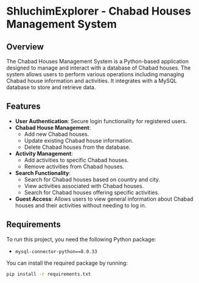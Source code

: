 # ShluchimExplorer - Chabad Houses Management System

## Overview

The Chabad Houses Management System is a Python-based application designed to manage and interact with a database of Chabad houses. The system allows users to perform various operations including managing Chabad house information and activities. It integrates with a MySQL database to store and retrieve data.

## Features

- **User Authentication**: Secure login functionality for registered users.
- **Chabad House Management**: 
  - Add new Chabad houses.
  - Update existing Chabad house information.
  - Delete Chabad houses from the database.
- **Activity Management**:
  - Add activities to specific Chabad houses.
  - Remove activities from Chabad houses.
- **Search Functionality**:
  - Search for Chabad houses based on country and city.
  - View activities associated with Chabad houses.
  - Search for Chabad houses offering specific activities.
- **Guest Access**: Allows users to view general information about Chabad houses and their activities without needing to log in.

## Requirements

To run this project, you need the following Python package:

- `mysql-connector-python==8.0.33`

You can install the required package by running:

```bash
pip install -r requirements.txt
